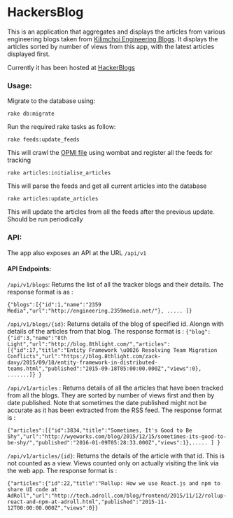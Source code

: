 # HackersBlog

This is an application that aggregates and displays the articles from various engineering blogs taken from [Kilimchoi Engineering Blogs](https://github.com/kilimchoi/engineering-blogs ). It displays the articles sorted by number of views from this app, with the latest articles displayed first.

Currently it has been hosted at [HackerBlogs ](http://hackerblogs.herokuapp.com)

### Usage:

Migrate to the database using:

`rake db:migrate`

Run the required rake tasks as follow:

`rake feeds:update_feeds`

This will crawl the [ OPMl file](https://raw.githubusercontent.com/kilimchoi/engineering-blogs/master/engineering_blogs.opml) using wombat and register all the feeds for tracking

`rake articles:initialise_articles`

This will parse the feeds and get all current articles into the database

`rake articles:update_articles`

This will update the articles from all the feeds after the previous update. Should be run periodically
### API:

The app also exposes an API at the URL `/api/v1`
#### API Endpoints:

`/api/v1/blogs`: Returns the list of all the tracker blogs and their details. The response format is as :

`{"blogs":[{"id":1,"name":"2359 Media","url":"http://engineering.2359media.net/"},
.....
]}`

`/api/v1/blogs/{id}`: Returns details of the blog of specified id. Alongn with details of the articles from that blog. The response format is :
`{"blog":{"id":3,"name":"8th Light","url":"http://blog.8thlight.com/","articles":[{"id":17,"title":"Entity Framework \u0026 Resolving Team Migration Conflicts","url":"https://blog.8thlight.com/zack-davy/2015/09/18/entity-framework-in-distributed-teams.html","published":"2015-09-18T05:00:00.000Z","views":0},
.......]}
}`

`/api/v1/articles` : Returns details of all the articles that have been tracked from all the blogs. They are sorted by number of views first and then by date published. Note that sometimes the date published might not be accurate as it has been extracted from the RSS feed.  The response format is :

`{"articles":[{"id":3834,"title":"Sometimes, It's Good to Be Shy","url":"http://wyeworks.com/blog/2015/12/15/sometimes-its-good-to-be-shy/","published":"2016-01-09T05:28:33.000Z","views":1},.....
]
}`

`/api/v1/articles/{id}`: Returns the details of the article with that id. This is not counted as a view. Views counted only on actually visiting the link via the web app. The response format is :

`{"articles":{"id":22,"title":"Rollup: How we use React.js and npm to share UI code at AdRoll","url":"http://tech.adroll.com/blog/frontend/2015/11/12/rollup-react-and-npm-at-adroll.html","published":"2015-11-12T00:00:00.000Z","views":0}}`
